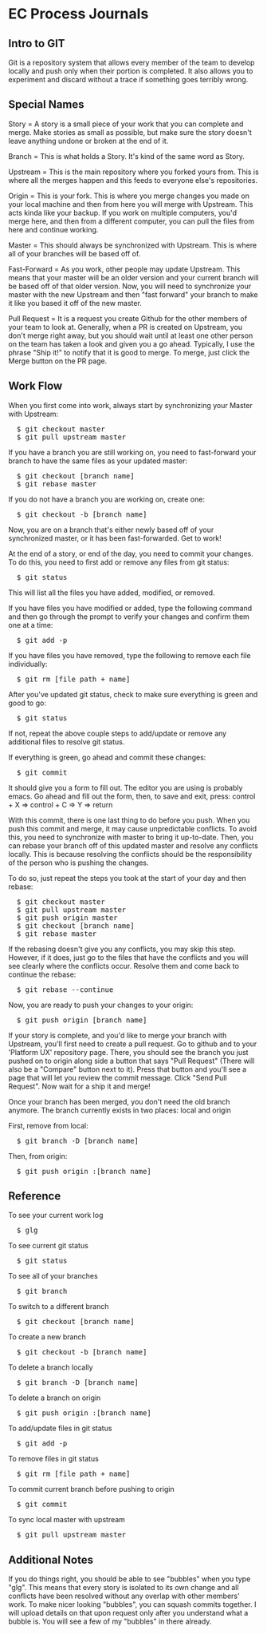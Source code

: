 <h1>EC Process Journals</h1>

<h2>Intro to GIT</h2>

Git is a repository system that allows every member of the team to develop locally and push only when their portion is completed.  It also allows you to experiment and discard without a trace if something goes terribly wrong.

<h2>Special Names</h2>

Story = A story is a small piece of your work that you can complete and merge.  Make stories as small as possible, but make sure the story doesn't leave anything undone or broken at the end of it.

Branch = This is what holds a Story.  It's kind of the same word as Story.

Upstream = This is the main repository where you forked yours from.  This is where all the merges happen and this feeds to everyone else's repositories.

Origin = This is your fork.  This is where you merge changes you made on your local machine and then from here you will merge with Upstream.  This acts kinda like your backup.  If you work on multiple computers, you'd merge here, and then from a different computer, you can pull the files from here and continue working.

Master = This should always be synchronized with Upstream.  This is where all of your branches will be based off of.

Fast-Forward = As you work, other people may update Upstream.  This means that your master will be an older version and your current branch will be based off of that older version.  Now, you will need to synchronize your master with the new Upstream and then "fast forward" your branch to make it like you based it off of the new master.

Pull Request = It is a request you create Github for the other members of your team to look at.  Generally, when a PR is created on Upstream, you don't merge right away, but you should wait until at least one other person on the team has taken a look and given you a go ahead.  Typically, I use the phrase "Ship it!" to notify that it is good to merge.  To merge, just click the Merge button on the PR page.

<h2>Work Flow</h2>

When you first come into work, always start by synchronizing your Master with Upstream:

<pre>
  $ git checkout master
  $ git pull upstream master
</pre>

If you have a branch you are still working on, you need to fast-forward your branch to have the same files as your updated master:

<pre>
  $ git checkout [branch name]
  $ git rebase master
</pre>

If you do not have a branch you are working on, create one:

<pre>
  $ git checkout -b [branch name]
</pre>

Now, you are on a branch that's either newly based off of your synchronized master, or it has been fast-forwarded.  Get to work!

At the end of a story, or end of the day, you need to commit your changes.  To do this, you need to first add or remove any files from git status:

<pre>
  $ git status
</pre>

This will list all the files you have added, modified, or removed.

If you have files you have modified or added, type the following command and then go through the prompt to verify your changes and confirm them one at a time:

<pre>
  $ git add -p
</pre>

If you have files you have removed, type the following to remove each file individually:

<pre>
  $ git rm [file path + name]
</pre>

After you've updated git status, check to make sure everything is green and good to go:

<pre>
  $ git status
</pre>

If not, repeat the above couple steps to add/update or remove any additional files to resolve git status.

If everything is green, go ahead and commit these changes:

<pre>
  $ git commit
</pre>

It should give you a form to fill out.  The editor you are using is probably emacs.  Go ahead and fill out the form, then, to save and exit, press: control + X => control + C => Y => return

With this commit, there is one last thing to do before you push.  When you push this commit and merge, it may cause unpredictable conflicts.  To avoid this, you need to synchronize with master to bring it up-to-date.  Then, you can rebase your branch off of this updated master and resolve any conflicts locally.  This is because resolving the conflicts should be the responsibility of the person who is pushing the changes.

To do so, just repeat the steps you took at the start of your day and then rebase:

<pre>
  $ git checkout master
  $ git pull upstream master
  $ git push origin master
  $ git checkout [branch name]
  $ git rebase master
</pre>

If the rebasing doesn't give you any conflicts, you may skip this step.  However, if it does, just go to the files that have the conflicts and you will see clearly where the conflicts occur.  Resolve them and come back to continue the rebase:

<pre>
  $ git rebase --continue
</pre>

Now, you are ready to push your changes to your origin:

<pre>
  $ git push origin [branch name]
</pre>

If your story is complete, and you'd like to merge your branch with Upstream, you'll first need to create a pull request.  Go to github and to your 'Platform UX' repository page.  There, you should see the branch you just pushed on to origin along side a button that says "Pull Request" (There will also be a "Compare" button next to it).  Press that button and you'll see a page that will let you review the commit message.  Click "Send Pull Request".  Now wait for a ship it and merge!

Once your branch has been merged, you don't need the old branch anymore.  The branch currently exists in two places: local and origin

First, remove from local:
<pre>
  $ git branch -D [branch name]
</pre>

Then, from origin:
<pre>
  $ git push origin :[branch name]
</pre>

<h2>Reference</h2>

To see your current work log
<pre>
  $ glg
</pre>

To see current git status
<pre>
  $ git status
</pre>

To see all of your branches
<pre>
  $ git branch
</pre>

To switch to a different branch
<pre>
  $ git checkout [branch name]
</pre>

To create a new branch
<pre>
  $ git checkout -b [branch name]
</pre>

To delete a branch locally
<pre>
  $ git branch -D [branch name]
</pre>

To delete a branch on origin
<pre>
  $ git push origin :[branch name]
</pre>

To add/update files in git status
<pre>
  $ git add -p
</pre>

To remove files in git status
<pre>
  $ git rm [file path + name]
</pre>

To commit current branch before pushing to origin
<pre>
  $ git commit
</pre>

To sync local master with upstream
<pre>
  $ git pull upstream master
</pre>

<h2>Additional Notes</h2>
  If you do things right, you should be able to see "bubbles" when you type "glg".  This means that every story is isolated to its own change and all conflicts have been resolved without any overlap with other members' work.  To make nicer looking "bubbles", you can squash commits together.  I will upload details on that upon request only after you understand what a bubble is.  You will see a few of my "bubbles" in there already.